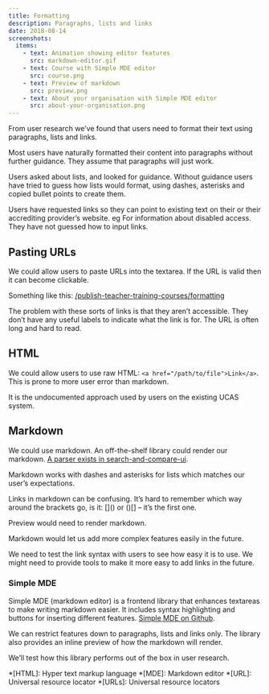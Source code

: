 ```yaml
---
title: Formatting
description: Paragraphs, lists and links
date: 2018-08-14
screenshots:
  items:
    - text: Animation showing editor features
      src: markdown-editor.gif
    - text: Course with Simple MDE editor
      src: course.png
    - text: Preview of markdown
      src: preview.png
    - text: About your organisation with Simple MDE editor
      src: about-your-organisation.png
---
```


From user research we’ve found that users need to format their text using paragraphs, lists and links.

Most users have naturally formatted their content into paragraphs without further guidance. They assume that paragraphs will just work.

Users asked about lists, and looked for guidance. Without guidance users have tried to guess how lists would format, using dashes, asterisks and copied bullet points to create them.

Users have requested links so they can point to existing text on their or their accrediting provider’s website. eg For information about disabled access. They have not guessed how to input links.

## Pasting URLs

We could allow users to paste URLs into the textarea. If the URL is valid then it can become clickable.

Something like this:
[/publish-teacher-training-courses/formatting](/publish-teacher-training-courses/formatting)

The problem with these sorts of links is that they aren’t accessible. They don’t have any useful labels to indicate what the link is for. The URL is often long and hard to read.

## HTML

We could allow users to use raw HTML: `<a href="/path/to/file">Link</a>`. This is prone to more user error than markdown.

It is the undocumented approach used by users on the existing UCAS system.

## Markdown

We could use markdown. An off-the-shelf library could render our markdown. [A parser exists in search-and-compare-ui](https://github.com/DFE-Digital/search-and-compare-ui/blob/6c14c801c0b89e3f96effe9f25d5f66a5832e5fe/src/Utils/MarkdownFormatter.cs).

Markdown works with dashes and asterisks for lists which matches our user’s expectations.

Links in markdown can be confusing. It’s hard to remember which way around the brackets go, is it: \[\]() or ()\[\] – it’s the first one.

Preview would need to render markdown.

Markdown would let us add more complex features easily in the future.

We need to test the link syntax with users to see how easy it is to use. We might need to provide tools to make it more easy to add links in the future.

### Simple MDE

Simple MDE (markdown editor) is a frontend library that enhances textareas to make writing markdown easier. It includes syntax highlighting and buttons for inserting different features. [Simple MDE on Github](https://github.com/sparksuite/simplemde-markdown-editor).

We can restrict features down to paragraphs, lists and links only. The library also provides an inline preview of how the markdown will render.

We’ll test how this library performs out of the box in user research.

*[HTML]: Hyper text markup language
*[MDE]: Markdown editor
*[URL]: Universal resource locator
*[URLs]: Universal resource locators
